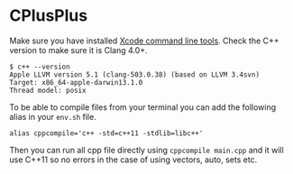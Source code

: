 # CPlusPlus

Make sure you have installed [Xcode command line tools](http://sourabhbajaj.com/mac-setup/Xcode/). Check the C++ version to make sure it is Clang 4.0+.

    $ c++ --version
    Apple LLVM version 5.1 (clang-503.0.38) (based on LLVM 3.4svn)
    Target: x86_64-apple-darwin13.1.0
    Thread model: posix

To be able to compile files from your terminal you can add the following alias in your `env.sh` file.

    alias cppcompile='c++ -std=c++11 -stdlib=libc++'

Then you can run all cpp file directly using `cppcompile main.cpp` and it will use C++11 so no errors in the case of using vectors, auto, sets etc.
